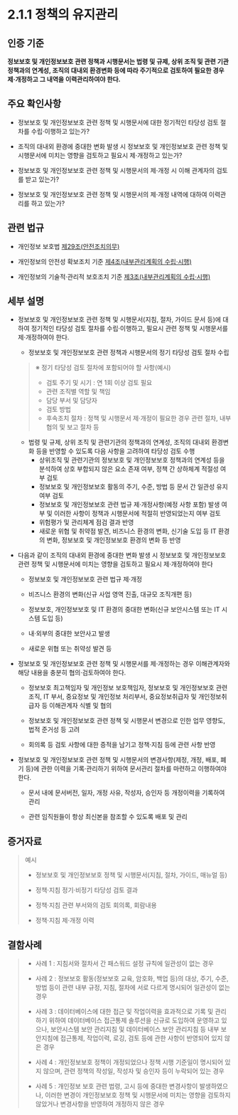 # 2.1.1 정책의 유지관리

## 인증 기준

**정보보호 및 개인정보보호 관련 정책과 시행문서는 법령 및 규제, 상위 조직 및 관련 기관 정책과의 연계성, 조직의 대내외 환경변화 등에 따라 주기적으로 검토하여 필요한 경우 제·개정하고 그 내역을 이력관리하여야 한다.**

## 주요 확인사항

- 정보보호 및 개인정보보호 관련 정책 및 시행문서에 대한 정기적인 타당성 검토 절차를 수립·이행하고 있는가?

- 조직의 대내외 환경에 중대한 변화 발생 시 정보보호 및 개인정보보호 관련 정책 및 시행문서에 미치는 영향을 검토하고 필요시 제·개정하고 있는가?

- 정보보호 및 개인정보보호 관련 정책 및 시행문서의 제·개정 시 이해 관계자의 검토를 받고 있는가?

- 정보보호 및 개인정보보호 관련 정책 및 시행문서의 제·개정 내역에 대하여 이력관리를 하고 있는가?

## 관련 법규

- 개인정보 보호법 [제29조(안전조치의무)](https://www.law.go.kr/법령/개인정보보호법/(20200805,16930,20200204)/제29조 "페이지로 이동")

- 개인정보의 안전성 확보조치 기준 [제4조(내부관리계획의 수립·시행)](https://www.law.go.kr/행정규칙/(개인정보보호위원회)개인정보의안전성확보조치기준/(2020-2,20200811)/제4조 "페이지로 이동")

- 개인정보의 기술적·관리적 보호조치 기준 [제3조(내부관리계획의 수립·시행)](https://www.law.go.kr/행정규칙/(개인정보보호위원회)개인정보의기술적·관리적보호조치기준/(2020-5,20200811)/제3조 "페이지로 이동")

## 세부 설명

- 정보보호 및 개인정보보호 관련 정책 및 시행문서(지침, 절차, 가이드 문서 등)에 대하여 정기적인 타당성 검토 절차를 수립·이행하고, 필요시 관련 정책 및 시행문서를 제·개정하여야 한다.

    - 정보보호 및 개인정보보호 관련 정책과 시행문서의 정기 타당성 검토 절차 수립

    > ※ 정기 타당성 검토 절차에 포함되어야 할 사항(예시)
    >
    > - 검토 주기 및 시기 : 연 1회 이상 검토 필요
    > - 관련 조직별 역할 및 책임
    > - 담당 부서 및 담당자
    > - 검토 방법
    > - 후속조치 절차 : 정책 및 시행문서 제·개정이 필요한 경우 관련 절차, 내부 협의 및 보고 절차 등

    - 법령 및 규제, 상위 조직 및 관련기관의 정책과의 연계성, 조직의 대내외 환경변화 등을 반영할 수 있도록 다음 사항을 고려하여 타당성 검토 수행
        - 상위조직 및 관련기관의 정보보호 및 개인정보보호 정책과의 연계성 등을 분석하여 상호 부합되지 않은 요소 존재 여부, 정책 간 상하체계 적절성 여부 검토
        - 정보보호 및 개인정보보호 활동의 주기, 수준, 방법 등 문서 간 일관성 유지 여부 검토 
        - 정보보호 및 개인정보보호 관련 법규 제·개정사항(예정 사항 포함) 발생 여부 및 이러한 사항이 정책과 시행문서에 적절히 반영되었는지 여부 검토
        - 위험평가 및 관리체계 점검 결과 반영
        - 새로운 위협 및 취약점 발견, 비즈니스 환경의 변화, 신기술 도입 등 IT 환경의 변화, 정보보호 및 개인정보보호 환경의 변화 등 반영

- 다음과 같이 조직의 대내외 환경에 중대한 변화 발생 시 정보보호 및 개인정보보호 관련 정책 및 시행문서에 미치는 영향을 검토하고 필요시 제·개정하여야 한다

    - 정보보호 및 개인정보보호 관련 법규 제·개정

    - 비즈니스 환경의 변화(신규 사업 영역 진출, 대규모 조직개편 등)

    - 정보보호, 개인정보보호 및 IT 환경의 중대한 변화(신규 보안시스템 또는 IT 시스템 도입 등)

    - 내·외부의 중대한 보안사고 발생

    - 새로운 위협 또는 취약성 발견 등

- 정보보호 및 개인정보보호 관련 정책 및 시행문서를 제·개정하는 경우 이해관계자와 해당 내용을 충분히 협의·검토하여야 한다.

    - 정보보호 최고책임자 및 개인정보 보호책임자, 정보보호 및 개인정보보호 관련 조직, IT 부서, 중요정보 및 개인정보 처리부서, 중요정보취급자 및 개인정보취급자 등 이해관계자 식별 및 협의

    - 정보보호 및 개인정보보호 관련 정책 및 시행문서 변경으로 인한 업무 영향도, 법적 준거성 등 고려

    - 회의록 등 검토 사항에 대한 증적을 남기고 정책·지침 등에 관련 사항 반영

- 정보보호 및 개인정보보호 관련 정책 및 시행문서의 변경사항(제정, 개정, 배포, 폐기 등)에 관한 이력을 기록·관리하기 위하여 문서관리 절차를 마련하고 이행하여야 한다.

    - 문서 내에 문서버전, 일자, 개정 사유, 작성자, 승인자 등 개정이력을 기록하여 관리

    - 관련 임직원들이 항상 최신본을 참조할 수 있도록 배포 및 관리

## 증거자료

> 예시
>
> - 정보보호 및 개인정보보호 정책 및 시행문서(지침, 절차, 가이드, 매뉴얼 등)
>
> - 정책·지침 정기·비정기 타당성 검토 결과
>
> - 정책·지침 관련 부서와의 검토 회의록, 회람내용
>
> - 정책·지침 제·개정 이력

## 결함사례

> - 사례 1 : 지침서와 절차서 간 패스워드 설정 규칙에 일관성이 없는 경우
>
> - 사례 2 : 정보보호 활동(정보보호 교육, 암호화, 백업 등)의 대상, 주기, 수준, 방법 등이 관련 내부 규정, 지침, 절차에 서로 다르게 명시되어 일관성이 없는 경우
>
> - 사례 3 : 데이터베이스에 대한 접근 및 작업이력을 효과적으로 기록 및 관리하기 위하여 데이터베이스 접근통제 솔루션을 신규로 도입하여 운영하고 있으나, 보안시스템 보안 관리지침 및 데이터베이스 보안 관리지침 등 내부 보안지침에 접근통제, 작업이력, 로깅, 검토 등에 관한 사항이 반영되어 있지 않은 경우
>
> - 사례 4 : 개인정보보호 정책이 개정되었으나 정책 시행 기준일이 명시되어 있지 않으며, 관련 정책의 작성일, 작성자 및 승인자 등이 누락되어 있는 경우
>
> - 사례 5 : 개인정보 보호 관련 법령, 고시 등에 중대한 변경사항이 발생하였으나, 이러한 변경이 개인정보보호 정책 및 시행문서에 미치는 영향을 검토하지 않았거나 변경사항을 반영하여 개정하지 않은 경우
